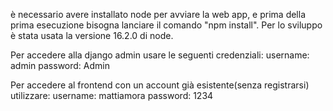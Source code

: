 è necessario avere installato node per avviare la web app, e prima della prima esecuzione
bisogna lanciare il comando "npm install".
Per lo sviluppo è stata usata la versione 16.2.0 di node.

Per accedere alla django admin usare le seguenti credenziali:
username: admin
password: Admin

Per accedere al frontend con un account già esistente(senza registrarsi) utilizzare:
username: mattiamora
password: 1234

